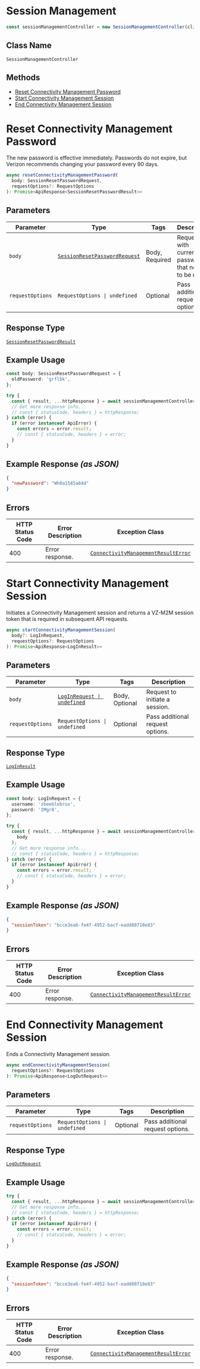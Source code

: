 # Session Management

```ts
const sessionManagementController = new SessionManagementController(client);
```

## Class Name

`SessionManagementController`

## Methods

* [Reset Connectivity Management Password](../../doc/controllers/session-management.md#reset-connectivity-management-password)
* [Start Connectivity Management Session](../../doc/controllers/session-management.md#start-connectivity-management-session)
* [End Connectivity Management Session](../../doc/controllers/session-management.md#end-connectivity-management-session)


# Reset Connectivity Management Password

The new password is effective immediately. Passwords do not expire, but Verizon recommends changing your password every 90 days.

```ts
async resetConnectivityManagementPassword(
  body: SessionResetPasswordRequest,
  requestOptions?: RequestOptions
): Promise<ApiResponse<SessionResetPasswordResult>>
```

## Parameters

| Parameter | Type | Tags | Description |
|  --- | --- | --- | --- |
| `body` | [`SessionResetPasswordRequest`](../../doc/models/session-reset-password-request.md) | Body, Required | Request with current password that needs to be reset. |
| `requestOptions` | `RequestOptions \| undefined` | Optional | Pass additional request options. |

## Response Type

[`SessionResetPasswordResult`](../../doc/models/session-reset-password-result.md)

## Example Usage

```ts
const body: SessionResetPasswordRequest = {
  oldPassword: 'grflbk',
};

try {
  const { result, ...httpResponse } = await sessionManagementController.resetConnectivityManagementPassword(body);
  // Get more response info...
  // const { statusCode, headers } = httpResponse;
} catch (error) {
  if (error instanceof ApiError) {
    const errors = error.result;
    // const { statusCode, headers } = error;
  }
}
```

## Example Response *(as JSON)*

```json
{
  "newPassword": "Wh0a1545a84d"
}
```

## Errors

| HTTP Status Code | Error Description | Exception Class |
|  --- | --- | --- |
| 400 | Error response. | [`ConnectivityManagementResultError`](../../doc/models/connectivity-management-result-error.md) |


# Start Connectivity Management Session

Initiates a Connectivity Management session and returns a VZ-M2M session token that is required in subsequent API requests.

```ts
async startConnectivityManagementSession(
  body?: LogInRequest,
  requestOptions?: RequestOptions
): Promise<ApiResponse<LogInResult>>
```

## Parameters

| Parameter | Type | Tags | Description |
|  --- | --- | --- | --- |
| `body` | [`LogInRequest \| undefined`](../../doc/models/log-in-request.md) | Body, Optional | Request to initiate a session. |
| `requestOptions` | `RequestOptions \| undefined` | Optional | Pass additional request options. |

## Response Type

[`LogInResult`](../../doc/models/log-in-result.md)

## Example Usage

```ts
const body: LogInRequest = {
  username: 'zbeeblebrox',
  password: 'IMgr8',
};

try {
  const { result, ...httpResponse } = await sessionManagementController.startConnectivityManagementSession(
    body
  );
  // Get more response info...
  // const { statusCode, headers } = httpResponse;
} catch (error) {
  if (error instanceof ApiError) {
    const errors = error.result;
    // const { statusCode, headers } = error;
  }
}
```

## Example Response *(as JSON)*

```json
{
  "sessionToken": "bcce3ea6-fe4f-4952-bacf-eadd80718e83"
}
```

## Errors

| HTTP Status Code | Error Description | Exception Class |
|  --- | --- | --- |
| 400 | Error response. | [`ConnectivityManagementResultError`](../../doc/models/connectivity-management-result-error.md) |


# End Connectivity Management Session

Ends a Connectivity Management session.

```ts
async endConnectivityManagementSession(
  requestOptions?: RequestOptions
): Promise<ApiResponse<LogOutRequest>>
```

## Parameters

| Parameter | Type | Tags | Description |
|  --- | --- | --- | --- |
| `requestOptions` | `RequestOptions \| undefined` | Optional | Pass additional request options. |

## Response Type

[`LogOutRequest`](../../doc/models/log-out-request.md)

## Example Usage

```ts
try {
  const { result, ...httpResponse } = await sessionManagementController.endConnectivityManagementSession();
  // Get more response info...
  // const { statusCode, headers } = httpResponse;
} catch (error) {
  if (error instanceof ApiError) {
    const errors = error.result;
    // const { statusCode, headers } = error;
  }
}
```

## Example Response *(as JSON)*

```json
{
  "sessionToken": "bcce3ea6-fe4f-4952-bacf-eadd80718e83"
}
```

## Errors

| HTTP Status Code | Error Description | Exception Class |
|  --- | --- | --- |
| 400 | Error response. | [`ConnectivityManagementResultError`](../../doc/models/connectivity-management-result-error.md) |

